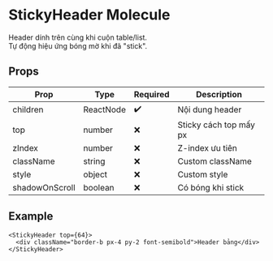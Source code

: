 # StickyHeader Molecule

Header dính trên cùng khi cuộn table/list.  
Tự động hiệu ứng bóng mờ khi đã "stick".

## Props

| Prop            | Type      | Required | Description                      |
|-----------------|-----------|----------|----------------------------------|
| children        | ReactNode | ✔️       | Nội dung header                  |
| top             | number    | ❌       | Sticky cách top mấy px           |
| zIndex          | number    | ❌       | Z-index ưu tiên                  |
| className       | string    | ❌       | Custom className                 |
| style           | object    | ❌       | Custom style                     |
| shadowOnScroll  | boolean   | ❌       | Có bóng khi stick                |

## Example

```tsx
<StickyHeader top={64}>
  <div className="border-b px-4 py-2 font-semibold">Header bảng</div>
</StickyHeader>
